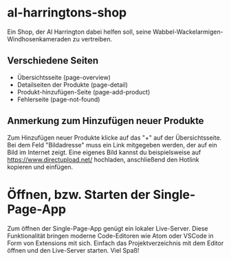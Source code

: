 # al-harringtons-shop
Ein Shop, der Al Harrington dabei helfen soll, seine Wabbel-Wackelarmigen-Windhosenkameraden zu vertreiben.

## Verschiedene Seiten
* Übersichtsseite (page-overview)
* Detailseiten der Produkte (page-detail)
* Produkt-hinzufügen-Seite (page-add-product)
* Fehlerseite (page-not-found)

## Anmerkung zum Hinzufügen neuer Produkte
Zum Hinzufügen neuer Produkte klicke auf das "+" auf der Übersichtsseite.
Bei dem Feld "Bildadresse" muss ein Link mitgegeben werden, der auf ein Bild im Internet zeigt.
Eine eigenes Bild kannst du beispielsweise auf https://www.directupload.net/ hochladen, anschließend den Hotlink kopieren und einfügen.

# Öffnen, bzw. Starten der Single-Page-App
Zum öffnen der Single-Page-App genügt ein lokaler Live-Server. Diese Funktionalität bringen moderne Code-Editoren wie Atom oder VSCode in Form von Extensions mit sich. Einfach das Projektverzeichnis mit dem Editor öffnen und den Live-Server starten. Viel Spaß!